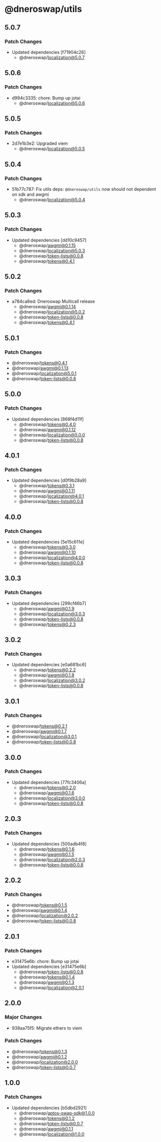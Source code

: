 # @dneroswap/utils

## 5.0.7

### Patch Changes

- Updated dependencies [f71904c26]
  - @dneroswap/localization@5.0.7

## 5.0.6

### Patch Changes

- d994c3335: chore: Bump up jotai
  - @dneroswap/localization@5.0.6

## 5.0.5

### Patch Changes

- 2d7e1b3e2: Upgraded viem
  - @dneroswap/localization@5.0.5

## 5.0.4

### Patch Changes

- 51b77c787: Fix utils deps: `@dneroswap/utils` now should not dependent on sdk and awgmi
  - @dneroswap/localization@5.0.4

## 5.0.3

### Patch Changes

- Updated dependencies [dd10c9457]
  - @dneroswap/awgmi@0.1.15
  - @dneroswap/localization@5.0.3
  - @dneroswap/token-lists@0.0.8
  - @dneroswap/tokens@0.4.1

## 5.0.2

### Patch Changes

- a784ca6ed: Dneroswap Multicall release
  - @dneroswap/awgmi@0.1.14
  - @dneroswap/localization@5.0.2
  - @dneroswap/token-lists@0.0.8
  - @dneroswap/tokens@0.4.1

## 5.0.1

### Patch Changes

- @dneroswap/tokens@0.4.1
- @dneroswap/awgmi@0.1.13
- @dneroswap/localization@5.0.1
- @dneroswap/token-lists@0.0.8

## 5.0.0

### Patch Changes

- Updated dependencies [868f4d11f]
  - @dneroswap/tokens@0.4.0
  - @dneroswap/awgmi@0.1.12
  - @dneroswap/localization@5.0.0
  - @dneroswap/token-lists@0.0.8

## 4.0.1

### Patch Changes

- Updated dependencies [d0f9b28a9]
  - @dneroswap/tokens@0.3.1
  - @dneroswap/awgmi@0.1.11
  - @dneroswap/localization@4.0.1
  - @dneroswap/token-lists@0.0.8

## 4.0.0

### Patch Changes

- Updated dependencies [5e15c611e]
  - @dneroswap/tokens@0.3.0
  - @dneroswap/awgmi@0.1.10
  - @dneroswap/localization@4.0.0
  - @dneroswap/token-lists@0.0.8

## 3.0.3

### Patch Changes

- Updated dependencies [299cf46b7]
  - @dneroswap/awgmi@0.1.9
  - @dneroswap/localization@3.0.3
  - @dneroswap/token-lists@0.0.8
  - @dneroswap/tokens@0.2.3

## 3.0.2

### Patch Changes

- Updated dependencies [e0a681bc6]
  - @dneroswap/tokens@0.2.2
  - @dneroswap/awgmi@0.1.8
  - @dneroswap/localization@3.0.2
  - @dneroswap/token-lists@0.0.8

## 3.0.1

### Patch Changes

- @dneroswap/tokens@0.2.1
- @dneroswap/awgmi@0.1.7
- @dneroswap/localization@3.0.1
- @dneroswap/token-lists@0.0.8

## 3.0.0

### Patch Changes

- Updated dependencies [77fc3406a]
  - @dneroswap/tokens@0.2.0
  - @dneroswap/awgmi@0.1.6
  - @dneroswap/localization@3.0.0
  - @dneroswap/token-lists@0.0.8

## 2.0.3

### Patch Changes

- Updated dependencies [500adb4f8]
  - @dneroswap/tokens@0.1.6
  - @dneroswap/awgmi@0.1.5
  - @dneroswap/localization@2.0.3
  - @dneroswap/token-lists@0.0.8

## 2.0.2

### Patch Changes

- @dneroswap/tokens@0.1.5
- @dneroswap/awgmi@0.1.4
- @dneroswap/localization@2.0.2
- @dneroswap/token-lists@0.0.8

## 2.0.1

### Patch Changes

- e31475e6b: chore: Bump up jotai
- Updated dependencies [e31475e6b]
  - @dneroswap/token-lists@0.0.8
  - @dneroswap/tokens@0.1.4
  - @dneroswap/awgmi@0.1.3
  - @dneroswap/localization@2.0.1

## 2.0.0

### Major Changes

- 938aa75f5: Migrate ethers to viem

### Patch Changes

- @dneroswap/tokens@0.1.3
- @dneroswap/awgmi@0.1.2
- @dneroswap/localization@2.0.0
- @dneroswap/token-lists@0.0.7

## 1.0.0

### Patch Changes

- Updated dependencies [b5dbd2921]
  - @dneroswap/aptos-swap-sdk@1.0.0
  - @dneroswap/tokens@0.1.2
  - @dneroswap/token-lists@0.0.7
  - @dneroswap/awgmi@0.1.1
  - @dneroswap/localization@1.0.0
